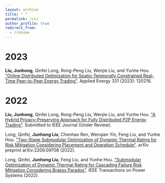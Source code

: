 ```yaml
---
layout: archive
title: " "
permalink: /cv/
author_profile: true
redirect_from:
  - /resume
---
```



2023
======
**Liu, Junhong**, Qinfei Long, Rong-Peng Liu, Wenjie Liu, and Yunhe Hou. ["Online Distributed Optimization for Spatio-Temporally Constrained Real-Time Peer-to-Peer Energy Trading"](https://www.sciencedirect.com/science/article/abs/pii/S0306261922014738). Applied Energy 331 (2023): 120216.

2022
======
**Liu, Junhong**, Qinfei Long, Rong-Peng Liu, Wenjie Liu, and Yunhe Hou. ["A Hybrid Privacy-Preserving Approach for Fully Distributed P2P Energy Trading"]( ). Submitted to IEEE Journal (Under Review).

Long, Qinfei, **Junhong Liu**, Chenhao Ren, Wenqian Yin, Feng Liu, and Yunhe Hou. ["Two-Stage Submodular Optimization of Dynamic Thermal Rating for Risk Mitigation Considering Placement and Operation Schedule"](https://arxiv.org/pdf/2209.09708.pdf). arXiv preprint arXiv:2209.09708 (2022).

Long, Qinfei, **Junhong Liu**, Feng Liu, and Yunhe Hou. ["Submodular Optimization of Dynamic Thermal Rating for Cascading Failure Risk Mitigation Considering Braess Paradox"](https://ieeexplore.ieee.org/abstract/document/9893388). IEEE Transactions on Power Systems (2022).
